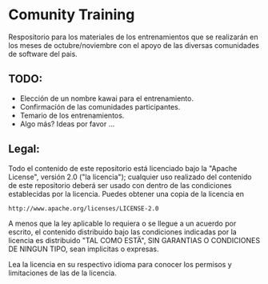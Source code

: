 # Comunity Training

Respositorio para los materiales de los entrenamientos que se realizarán en los
meses de octubre/noviembre con el apoyo de las diversas comunidades de software
del pais.

## TODO:
* Elección de un nombre kawai para el entrenamiento.
* Confirmación de las comunidades participantes.
* Temario de los entrenamientos.
* Algo más? Ideas por favor ...

## Legal:

Todo el contenido de este repositorio está licenciado bajo la "Apache License",
versión 2.0 ("la licencia"); cualquier uso realizado del contenido de este 
repositorio deberá ser usado con dentro de las condiciones establecidas por 
la licencia. Puedes obtener una copia de la licencia en

    http://www.apache.org/licenses/LICENSE-2.0

A menos que la ley aplicable lo requiera o se llegue a un acuerdo por escrito,
el contenido distribuido bajo las condiciones indicadas por la licencia es
distribuido "TAL COMO ESTÄ", SIN GARANTIAS O CONDICIONES DE NINGUN TIPO, sean
implicitas o expresas.

Lea la licencia en su respectivo idioma para conocer los permisos y 
limitaciones de las de la licencia.
